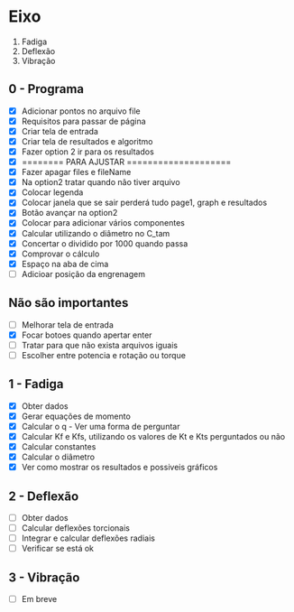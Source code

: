 # Eixo
1. Fadiga
2. Deflexão
3. Vibração
## 0 - Programa
- [x] Adicionar pontos no arquivo file
- [x] Requisitos para passar de página
- [x] Criar tela de entrada
- [x] Criar tela de resultados e algoritmo
- [x] Fazer option 2 ir para os resultados
- [x] ======== PARA AJUSTAR  ====================
- [x] Fazer apagar files e fileName
- [x] Na option2 tratar quando não tiver arquivo 
- [x] Colocar legenda
- [x] Colocar janela que se sair perderá tudo page1, graph e resultados
- [x] Botão avançar na option2
- [x] Colocar para adicionar vários componentes
- [x] Calcular utilizando o diâmetro no C_tam
- [x] Concertar o dividido por 1000 quando passa
- [x] Comprovar o cálculo
- [x] Espaço na aba de cima
- [ ] Adicioar posição da engrenagem
## Não são importantes
- [ ] Melhorar tela de entrada
- [x] Focar botoes quando apertar enter
- [ ] Tratar para que não exista arquivos iguais
- [ ] Escolher entre potencia e rotação ou torque
## 1 - Fadiga
- [x] Obter dados
- [x] Gerar equações de momento
- [x] Calcular o q - Ver uma forma de perguntar
- [x] Calcular Kf e Kfs, utilizando os valores de Kt e Kts perguntados ou não
- [x] Calcular constantes
- [x] Calcular o diâmetro
- [x] Ver como mostrar os resultados e possiveis gráficos
## 2 - Deflexão
- [ ] Obter dados
- [ ] Calcular deflexões torcionais 
- [ ] Integrar e calcular deflexões radiais
- [ ] Verificar se está ok
## 3 - Vibração
- [ ] Em breve 
   